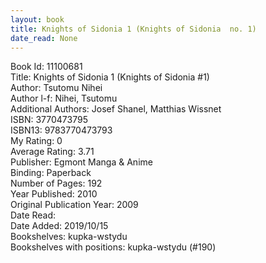 ```yaml
---
layout: book
title: Knights of Sidonia 1 (Knights of Sidonia  no. 1)
date_read: None
---
```


Book Id: 11100681<br />
Title: Knights of Sidonia 1 (Knights of Sidonia #1)<br />
Author: Tsutomu Nihei<br />
Author l-f: Nihei, Tsutomu<br />
Additional Authors: Josef Shanel, Matthias Wissnet<br />
ISBN: 3770473795<br />
ISBN13: 9783770473793<br />
My Rating: 0<br />
Average Rating: 3.71<br />
Publisher: Egmont Manga & Anime<br />
Binding: Paperback<br />
Number of Pages: 192<br />
Year Published: 2010<br />
Original Publication Year: 2009<br />
Date Read: <br />
Date Added: 2019/10/15<br />
Bookshelves: kupka-wstydu<br />
Bookshelves with positions: kupka-wstydu (#190)<br />

